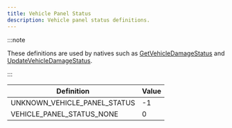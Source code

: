 ```yaml
---
title: Vehicle Panel Status
description: Vehicle panel status definitions.
---
```


:::note

These definitions are used by natives such as [GetVehicleDamageStatus](../functions/GetVehicleDamageStatus) and [UpdateVehicleDamageStatus](../functions/UpdateVehicleDamageStatus).

:::

| Definition                   | Value |
| ---------------------------- | ----- |
| UNKNOWN_VEHICLE_PANEL_STATUS | -1    |
| VEHICLE_PANEL_STATUS_NONE    | 0     |
